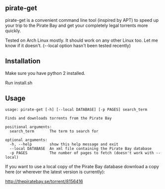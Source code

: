 pirate-get
---

pirate-get is a convenient command line tool (inspired by APT) to speed up your trip to the Pirate Bay and get your completely legal torrents more quickly.

Tested on Arch Linux mostly. It should work on any other Linux too. Let me know if it doesn't. (--local option hasn't been tested recently)

Installation
---

Make sure you have python 2 installed.

Run install.sh

Usage
---

```
usage: pirate-get [-h] [--local DATABASE] [-p PAGES] search_term

Finds and downloads torrents from the Pirate Bay

positional arguments:
  search_term       The term to search for

optional arguments:
  -h, --help        show this help message and exit
  --local DATABASE  An xml file containing the Pirate Bay database
  -p PAGES          The number of pages to fetch (doesn't work with --local)
```

If you want to use a local copy of the Pirate Bay database download a copy here (or wherever the latest version is currently):

http://thepiratebay.se/torrent/8156416

